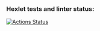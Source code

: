 ### Hexlet tests and linter status:
[![Actions Status](https://github.com/aleksandrtamrazov/backend-project-lvl1/workflows/hexlet-check/badge.svg)](https://github.com/aleksandrtamrazov/backend-project-lvl1/actions)